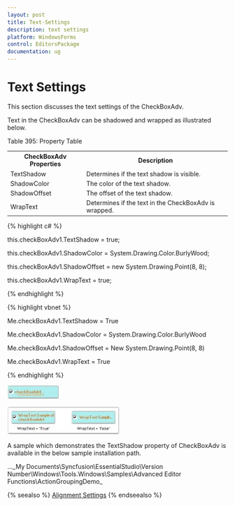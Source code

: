 ```yaml
---
layout: post
title: Text-Settings
description: text settings
platform: WindowsForms
control: EditorsPackage
documentation: ug
---
```


# Text Settings

This section discusses the text settings of the CheckBoxAdv.

Text in the CheckBoxAdv can be shadowed and wrapped as illustrated below.

Table 395: Property Table

<table>
<tr>
<th>
CheckBoxAdv Properties</th><th>
Description</th></tr>
<tr>
<td>
TextShadow</td><td>
Determines if the text shadow is visible.</td></tr>
<tr>
<td>
ShadowColor</td><td>
The color of the text shadow.</td></tr>
<tr>
<td>
ShadowOffset</td><td>
The offset of the text shadow.</td></tr>
<tr>
<td>
WrapText</td><td>
Determines if the text in the CheckBoxAdv is wrapped.</td></tr>
</table>


{% highlight c# %}



this.checkBoxAdv1.TextShadow = true;

this.checkBoxAdv1.ShadowColor = System.Drawing.Color.BurlyWood;

this.checkBoxAdv1.ShadowOffset = new System.Drawing.Point(8, 8);

this.checkBoxAdv1.WrapText = true;

{% endhighlight %}

{% highlight vbnet %}



Me.checkBoxAdv1.TextShadow = True

Me.checkBoxAdv1.ShadowColor = System.Drawing.Color.BurlyWood

Me.checkBoxAdv1.ShadowOffset = New System.Drawing.Point(8, 8)

Me.checkBoxAdv1.WrapText = True

{% endhighlight %}

![](Overview_images/Overview_img612.jpeg)

![](Overview_images/Overview_img613.jpeg)


A sample which demonstrates the TextShadow property of CheckBoxAdv is available in the below sample installation path.

…\_My Documents\Syncfusion\EssentialStudio\Version Number\Windows\Tools.Windows\Samples\Advanced Editor Functions\ActionGroupingDemo_

{% seealso %}
[Alignment Settings](/WindowsForms/CheckBoxAdv/Alignment-Settings)
{% endseealso %}

